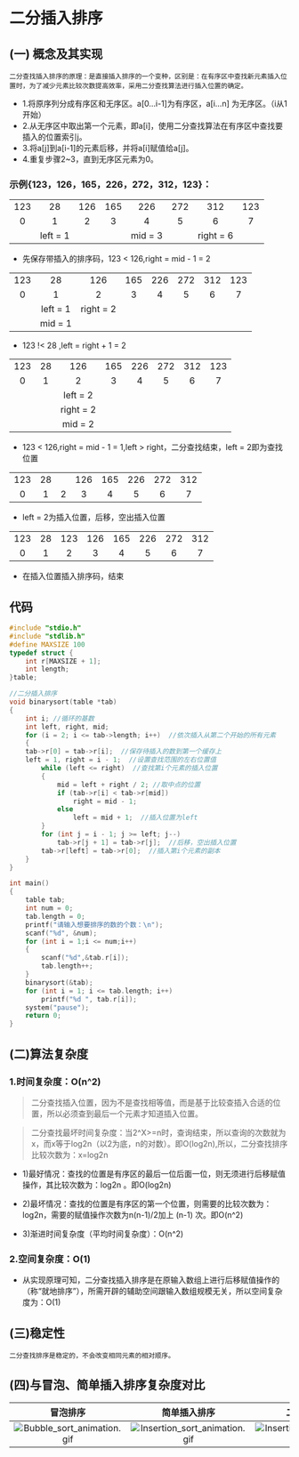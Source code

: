 # 二分插入排序

## (一) 概念及其实现

`二分查找插入排序的原理：是直接插入排序的一个变种，区别是：在有序区中查找新元素插入位置时，为了减少元素比较次数提高效率，采用二分查找算法进行插入位置的确定。`

+ 1.将原序列分成有序区和无序区。a[0…i-1]为有序区，a[i…n] 为无序区。（i从1开始）
+ 2.从无序区中取出第一个元素，即a[i]，使用二分查找算法在有序区中查找要插入的位置索引j。
+ 3.将a[j]到a[i-1]的元素后移，并将a[i]赋值给a[j]。
+ 4.重复步骤2~3，直到无序区元素为0。

### 示例{123，126，165，226，272，312，123}：

|||||||||
|:--:|:--:|:--:|:--:|:--:|:--:|:--:|:--:|
|123|28|126|165|226|272|312|123|
|0|1|2|3|4|5|6|7|
||left = 1|||mid = 3||right = 6||

+ 先保存带插入的排序码，123 < 126,right = mid - 1 = 2

|||||||||
|:--:|:--:|:--:|:--:|:--:|:--:|:--:|:--:|
|123|28|126|165|226|272|312|123|
|0|1|2|3|4|5|6|7|
||left = 1|right = 2||||||
||mid = 1|||||||

+ 123 !< 28 ,left = right + 1 = 2

|||||||||
|:--:|:--:|:--:|:--:|:--:|:--:|:--:|:--:|
|123|28|126|165|226|272|312|123|
|0|1|2|3|4|5|6|7|
|||left = 2||||||
|||right = 2||||||
|||mid = 2||||||

+ 123 < 126,right = mid - 1 = 1,left > right，二分查找结束，left = 2即为查找位置

|||||||||
|:--:|:--:|:--:|:--:|:--:|:--:|:--:|:--:|
|123|28||126|165|226|272|312|
|0|1|2|3|4|5|6|7|

+ left = 2为插入位置，后移，空出插入位置

|||||||||
|:--:|:--:|:--:|:--:|:--:|:--:|:--:|:--:|
|123|28|123|126|165|226|272|312|
|0|1|2|3|4|5|6|7|

+ 在插入位置插入排序码，结束


## 代码

```c
#include "stdio.h"
#include "stdlib.h"
#define MAXSIZE 100
typedef struct {
    int r[MAXSIZE + 1];
    int length;
}table;

//二分插入排序
void binarysort(table *tab)
{
    int i; //循环的基数
    int left, right, mid;
    for (i = 2; i <= tab->length; i++)  //依次插入从第二个开始的所有元素
    {
    tab->r[0] = tab->r[i];  //保存待插入的数到第一个缓存上
    left = 1, right = i - 1;  //设置查找范围的左右位置值
        while (left <= right)  //查找第i个元素的插入位置
        {
            mid = left + right / 2; //取中点的位置
            if (tab->r[i] < tab->r[mid])
                right = mid - 1;
            else
                left = mid + 1;  //插入位置为left
        }
        for (int j = i - 1; j >= left; j--)
            tab->r[j + 1] = tab->r[j];  //后移，空出插入位置
        tab->r[left] = tab->r[0];  //插入第i个元素的副本
    }
}

int main()
{
    table tab;
    int num = 0;
    tab.length = 0;
    printf("请输入想要排序的数的个数：\n");
    scanf("%d", &num);
    for (int i = 1;i <= num;i++)
    {
        scanf("%d",&tab.r[i]);
        tab.length++;
    }
    binarysort(&tab);
    for (int i = 1; i <= tab.length; i++)
        printf("%d ", tab.r[i]);
    system("pause");
    return 0;
}
```

## (二)算法复杂度

### 1.时间复杂度：O(n^2)

> 二分查找插入位置，因为不是查找相等值，而是基于比较查插入合适的位置，所以必须查到最后一个元素才知道插入位置。

> 二分查找最坏时间复杂度：当2^X>=n时，查询结束，所以查询的次数就为x，而x等于log2n（以2为底，n的对数）。即O(log2n),所以，二分查找排序比较次数为：x=log2n

+ 1)最好情况：查找的位置是有序区的最后一位后面一位，则无须进行后移赋值操作，其比较次数为：log2n  。即O(log2n)

+ 2)最坏情况：查找的位置是有序区的第一个位置，则需要的比较次数为：log2n，需要的赋值操作次数为n(n-1)/2加上 (n-1) 次。即O(n^2)

+ 3)渐进时间复杂度（平均时间复杂度）：O(n^2)

### 2.空间复杂度：O(1)

+ 从实现原理可知，二分查找插入排序是在原输入数组上进行后移赋值操作的（称“就地排序”），所需开辟的辅助空间跟输入数组规模无关，所以空间复杂度为：O(1)

## (三)稳定性

`二分查找排序是稳定的，不会改变相同元素的相对顺序。`

## (四)与冒泡、简单插入排序复杂度对比

|冒泡排序|简单插入排序|二分插入排序|
|:--:|:--:|:--:|
|![Bubble_sort_animation.gif](https://upload-images.jianshu.io/upload_images/9140378-6bb587e72caf5277.gif?imageMogr2/auto-orient/strip)|![Insertion_sort_animation.gif](https://upload-images.jianshu.io/upload_images/9140378-4c0a541bdcdb843a.gif?imageMogr2/auto-orient/strip)|![Insertion_sort_animation.gif](https://upload-images.jianshu.io/upload_images/9140378-ca7a10d6d80be986.gif?imageMogr2/auto-orient/strip)|